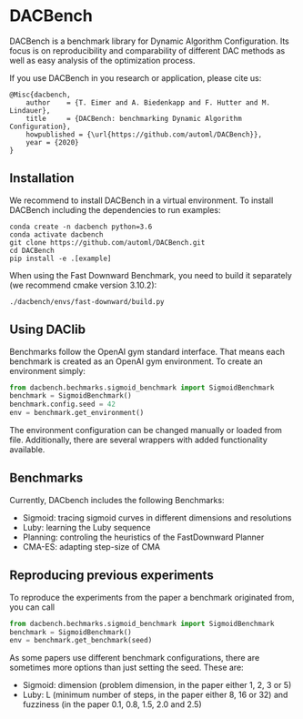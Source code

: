 # DACBench
DACBench is a benchmark library for Dynamic Algorithm Configuration.
Its focus is on reproducibility and comparability of different DAC methods as well as easy analysis of the optimization process.

If you use DACBench in you research or application, please cite us:

    @Misc{dacbench,
        author    = {T. Eimer and A. Biedenkapp and F. Hutter and M. Lindauer},
        title     = {DACBench: benchmarking Dynamic Algorithm Configuration},
        howpublished = {\url{https://github.com/automl/DACBench}},
        year = {2020}
    }

## Installation
We recommend to install DACBench in a virtual environment.
To install DACBench including the dependencies to run examples:
```
conda create -n dacbench python=3.6
conda activate dacbench
git clone https://github.com/automl/DACBench.git
cd DACBench
pip install -e .[example]
```
When using the Fast Downward Benchmark, you need to build it separately (we recommend cmake version 3.10.2):
```
./dacbench/envs/fast-downward/build.py
```
## Using DAClib
Benchmarks follow the OpenAI gym standard interface. That means each benchmark is created as an OpenAI gym environment. To create an environment simply:
```python
from dacbench.bechmarks.sigmoid_benchmark import SigmoidBenchmark
benchmark = SigmoidBenchmark()
benchmark.config.seed = 42
env = benchmark.get_environment()
```
The environment configuration can be changed manually or loaded from file.
Additionally, there are several wrappers with added functionality available.

## Benchmarks
Currently, DACbench includes the following Benchmarks:
- Sigmoid: tracing sigmoid curves in different dimensions and resolutions
- Luby: learning the Luby sequence
- Planning: controling the heuristics of the FastDownward Planner
- CMA-ES: adapting step-size of CMA

## Reproducing previous experiments
To reproduce the experiments from the paper a benchmark originated from, you can call
```python
from dacbench.bechmarks.sigmoid_benchmark import SigmoidBenchmark
benchmark = SigmoidBenchmark()
env = benchmark.get_benchmark(seed)
```
As some papers use different benchmark configurations, there are sometimes more options than just setting the seed.
These are:
- Sigmoid: dimension (problem dimension, in the paper either 1, 2, 3 or 5)
- Luby: L (minimum number of steps, in the paper either 8, 16 or 32) and fuzziness (in the paper 0.1, 0.8, 1.5, 2.0 and 2.5)

